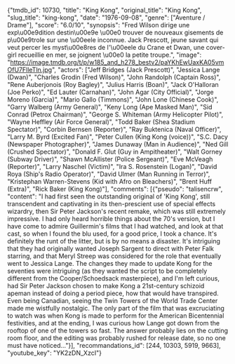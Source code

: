 {"tmdb_id": 10730, "title": "King Kong", "original_title": "King Kong", "slug_title": "king-kong", "date": "1976-09-08", "genre": ["Aventure / Drame"], "score": "6.0/10", "synopsis": "Fred Wilson dirige une exp\u00e9dition destin\u00e9e \u00e0 trouver de nouveaux gisements de p\u00e9trole sur une \u00eele inconnue. Jack Prescott, jeune savant qui veut percer les myst\u00e8res de l'\u00eele du Crane et Dwan, une cover-girl recueillie en mer, se joignent \u00e0 la petite troupe.", "image": "https://image.tmdb.org/t/p/w185_and_h278_bestv2/paYKhEwUaxKA05vmOfU7FlleTln.jpg", "actors": ["Jeff Bridges (Jack Prescott)", "Jessica Lange (Dwan)", "Charles Grodin (Fred Wilson)", "John Randolph (Captain Ross)", "Rene Auberjonois (Roy Bagley)", "Julius Harris (Boan)", "Jack O'Halloran (Joe Perko)", "Ed Lauter (Carnahan)", "John Agar (City Official)", "Jorge Moreno (Garcia)", "Mario Gallo (Timmons)", "John Lone (Chinese Cook)", "Garry Walberg (Army General)", "Keny Long (Ape Masked Man)", "Sid Conrad (Petrox Chairman)", "George S. Whiteman (Army Helicopter Pilot)", "Wayne Heffley (Air Force General)", "Todd Baker (Shea Stadium Spectator)", "Corbin Bernsen (Reporter)", "Ray Buktenica (Naval Officer)", "Larry M. Byrd (Excited Fan)", "Peter Cullen (King Kong (voice))", "S.C. Dacy (Newspaper Photographer)", "James Dunaway (Man in Audience)", "Ned Gill (Crushed Spectator)", "Donald F. Glut (Guy in Ampitheater)", "Walt Gorney (Subway Driver)", "Shawn McAllister (Police Sergeant)", "Eve McVeagh (Reporter)", "Larry Naschel (Victim)", "Ira S. Rosenstein (Logan)", "David Roya (Ship's Radio Operator)", "David Ulmer (Man Running in Terror)", "Kristephan Warren-Stevens (Kid with Afro on Bleachers)", "Brent Huff (Extra)", "Rick Baker (King Kong)"], "comments": [{"pseudo": "talisencrw", "content": "I had first seen the outstanding original of 'King Kong', still transcendent and captivating in its then-prescient use of special effects wizardry, then Sir Peter Jackson's recent remake, which was still extremely impressive. I had only heard horrible things about the 70's version, but I have come to admire Guillermin's films that I had watched, and look at that cast, so when I found the blu used, for a good price, I took a chance. It's definitely the runt of the litter, but is by no means a disaster. It's intriguing that they had originally wanted Joseph Sargent to direct with Peter Falk starring, and that Meryl Streep was considered for the role that eventually went to Jessica Lange. The changes they made to update Kong for the seventies were intriguing (as they wanted the script to be completely different from the Cooper/Schoedsack masterpiece), and I'm left curious, had Sir Peter Jackson chosen to make Kong a 21st-century schizoid apeman instead of doing a period piece, how that would have transpired. Even being Canadian, seeing the Twin Towers of the World Trade Center made me wistfully nostalgic. The only part of the film that was excruciating to watch was when Kong is made to perform for the American Bicentennial festivities, and at the ending, I was curious how Lange got down from the rooftop of one of the towers so fast. The answer probably lies on the cutting room floor, and the editing was probably rushed for release date, so no one must have noticed..."}], "recommandations_id": [244, 10303, 5919, 9663], "youtube_key": "YK2zDN_XzcI"}